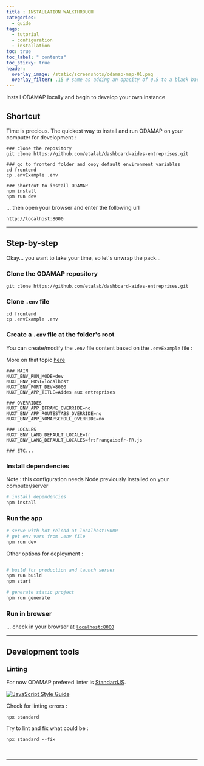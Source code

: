```yaml
---
title : INSTALLATION WALKTHROUGH
categories:
  - guide
tags:
  - tutorial
  - configuration
  - installation
toc: true
toc_label: " contents"
toc_sticky: true
header:
  overlay_image: /static/screenshots/odamap-map-01.png
  overlay_filter: .15 # same as adding an opacity of 0.5 to a black background
---
```


Install ODAMAP locally and begin to develop your own instance

## Shortcut

Time is precious. The quickest way to install and run ODAMAP on your computer for development :

  ```shell
  ### clone the repository
  git clone https://github.com/etalab/dashboard-aides-entreprises.git

  ### go to frontend folder and copy default environment variables
  cd frontend
  cp .envExample .env

  ### shortcut to install ODAMAP
  npm install
  npm run dev
  ```

  ... then open your browser and enter the following url
  
  ```http
  http://localhost:8000
  ````

--------

## Step-by-step

Okay... you want to take your time, so let's unwrap the pack...

### Clone the ODAMAP repository

  ```shell
  git clone https://github.com/etalab/dashboard-aides-entreprises.git
  ```

### Clone `.env` file

  ```shell
  cd frontend
  cp .envExample .env
  ```

### Create a `.env` file at the folder's root 

You can create/modify the `.env` file content based on the `.envExample` file :

More on that topic [here]({{site.baseurl}}/configuration/config-envfile)

  ```shell
  ### MAIN 
  NUXT_ENV_RUN_MODE=dev
  NUXT_ENV_HOST=localhost
  NUXT_ENV_PORT_DEV=8000
  NUXT_ENV_APP_TITLE=Aides aux entreprises

  ### OVERRIDES
  NUXT_ENV_APP_IFRAME_OVERRIDE=no
  NUXT_ENV_APP_ROUTESTABS_OVERRIDE=no
  NUXT_ENV_APP_NOMAPSCROLL_OVERRIDE=no

  ### LOCALES
  NUXT_ENV_LANG_DEFAULT_LOCALE=fr
  NUXT_ENV_LANG_DEFAULT_LOCALES=fr:Français:fr-FR.js

  ### ETC...
  ```

### Install dependencies

Note : this configuration needs Node previously installed on your computer/server

  ```bash
  # install dependencies
  npm install
  ```

### Run the app

  ```bash
  # serve with hot reload at localhost:8000
  # get env vars from .env file
  npm run dev
  ```


Other options for deployment :

  ```bash

  # build for production and launch server
  npm run build
  npm start

  # generate static project
  npm run generate
  ```

### Run in browser 

... check in your browser at [`localhost:8000`](http://localhost:8000)

-----

## Development tools

### Linting

For now ODAMAP prefered linter is [StandardJS][standardjs].

[![JavaScript Style Guide](https://cdn.rawgit.com/standard/standard/master/badge.svg)][standardjs]

Check for linting errors :

  ```shell
  npx standard
  ```

Try to lint and fix what could be : 
  ```shell
  npx standard --fix
  ```

[standardjs]: https://github.com/standard/standard

<br>


------------

<br>
<br>
